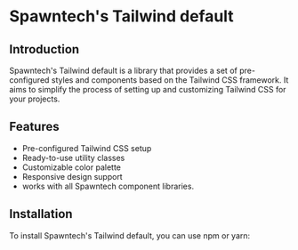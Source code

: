 # Spawntech's Tailwind default

## Introduction

Spawntech's Tailwind default is a library that provides a set of pre-configured styles and components based on the Tailwind CSS framework. It aims to simplify the process of setting up and customizing Tailwind CSS for your projects.

## Features

- Pre-configured Tailwind CSS setup
- Ready-to-use utility classes
- Customizable color palette
- Responsive design support
- works with all Spawntech component libraries.

## Installation

To install Spawntech's Tailwind default, you can use npm or yarn:

